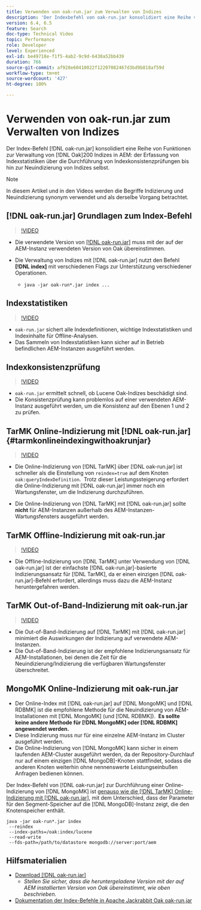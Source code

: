 ```yaml
---
title: Verwenden von oak-run.jar zum Verwalten von Indizes
description: 'Der Indexbefehl von oak-run.jar konsolidiert eine Reihe von Funktionen zur Verwaltung von Oak-Indizes in AEM: der Erfassung von Indexstatistiken, der Durchführung von Indexkonsistenzprüfungen und der Neuindizierung/Indizierung von Indizes selbst.'
version: 6.4, 6.5
feature: Search
doc-type: Technical Video
topic: Performance
role: Developer
level: Experienced
exl-id: be49718e-f1f5-4ab2-9c9d-6430a52bb439
duration: 766
source-git-commit: af928e60410022f12207082467d3bd9b818af59d
workflow-type: tm+mt
source-wordcount: '427'
ht-degree: 100%

---
```


# Verwenden von oak-run.jar zum Verwalten von Indizes

Der Index-Befehl [!DNL oak-run.jar] konsolidiert eine Reihe von Funktionen zur Verwaltung von [!DNL Oak]200 Indizes in AEM: der Erfassung von Indexstatistiken über die Durchführung von Indexkonsistenzprüfungen bis hin zur Neuindizierung von Indizes selbst.

>[!NOTE]
>
>In diesem Artikel und in den Videos werden die Begriffe Indizierung und Neuindizierung synonym verwendet und als derselbe Vorgang betrachtet.

## [!DNL oak-run.jar] Grundlagen zum Index-Befehl

>[!VIDEO](https://video.tv.adobe.com/v/21475?quality=12&learn=on)

* Die verwendete Version von [[!DNL oak-run.jar]](https://repository.apache.org/service/local/artifact/maven/redirect?r=releases&amp;g=org.apache.jackrabbit&amp;a=oak-run&amp;v=1.8.0) muss mit der auf der AEM-Instanz verwendeten Version von Oak übereinstimmen.
* Die Verwaltung von Indizes mit [!DNL oak-run.jar] nutzt den Befehl **[!DNL index]** mit verschiedenen Flags zur Unterstützung verschiedener Operationen.

   * `java -jar oak-run*.jar index ...`

## Indexstatistiken

>[!VIDEO](https://video.tv.adobe.com/v/21477?quality=12&learn=on)

* `oak-run.jar` sichert alle Indexdefinitionen, wichtige Indexstatistiken und Indexinhalte für Offline-Analysen. 
* Das Sammeln von Indexstatistiken kann sicher auf in Betrieb befindlichen AEM-Instanzen ausgeführt werden.

## Indexkonsistenzprüfung

>[!VIDEO](https://video.tv.adobe.com/v/21476?quality=12&learn=on)

* `oak-run.jar` ermittelt schnell, ob Lucene Oak-Indizes beschädigt sind.
* Die Konsistenzprüfung kann problemlos auf einer verwendeten AEM-Instanz ausgeführt werden, um die Konsistenz auf den Ebenen 1 und 2 zu prüfen.

## TarMK Online-Indizierung mit [!DNL oak-run.jar] {#tarmkonlineindexingwithoakrunjar}

>[!VIDEO](https://video.tv.adobe.com/v/21479?quality=12&learn=on)

* Die Online-Indizierung von [!DNL TarMK] über [!DNL oak-run.jar] ist schneller als die Einstellung von `reindex=true` auf dem Knoten `oak:queryIndexDefinition`.  Trotz dieser Leistungssteigerung erfordert die Online-Indizierung mit [!DNL oak-run.jar] immer noch ein Wartungsfenster, um die Indizierung durchzuführen.

* Die Online-Indizierung von [!DNL TarMK] mit [!DNL oak-run.jar] sollte **nicht** für AEM-Instanzen außerhalb des AEM-Instanzen-Wartungsfensters ausgeführt werden.

## TarMK Offline-Indizierung mit oak-run.jar

>[!VIDEO](https://video.tv.adobe.com/v/21478?quality=12&learn=on)

* Die Offline-Indizierung von [!DNL TarMK] unter Verwendung von [!DNL oak-run.jar] ist der einfachste [!DNL oak-run.jar]-basierte Indizierungsansatz für [!DNL TarMK], da er einen einzigen [!DNL oak-run.jar]-Befehl erfordert, allerdings muss dazu die AEM-Instanz heruntergefahren werden.

## TarMK Out-of-Band-Indizierung mit oak-run.jar

>[!VIDEO](https://video.tv.adobe.com/v/21480?quality=12&learn=on)

* Die Out-of-Band-Indizierung auf [!DNL TarMK] mit [!DNL oak-run.jar] minimiert die Auswirkungen der Indizierung auf verwendete AEM-Instanzen.
* Die Out-of-Band-Indizierung ist der empfohlene Indizierungsansatz für AEM-Installationen, bei denen die Zeit für die Neuindizierung/Indizierung die verfügbaren Wartungsfenster überschreitet.

## MongoMK Online-Indizierung mit oak-run.jar

* Der Online-Index mit [!DNL oak-run.jar] auf [!DNL MongoMK] und [!DNL RDBMK] ist die empfohlene Methode für die Neuindizierung von AEM-Installationen mit [!DNL MongoMK] (und [!DNL RDBMK]).  **Es sollte keine andere Methode für [!DNL MongoMK] oder [!DNL RDBMK] angewendet werden.**
* Diese Indizierung muss nur für eine einzelne AEM-Instanz im Cluster ausgeführt werden.
* Die Online-Indizierung von [!DNL MongoMK] kann sicher in einem laufenden AEM-Cluster ausgeführt werden, da der Repository-Durchlauf nur auf einem einzigen [!DNL MongoDB]-Knoten stattfindet, sodass die anderen Knoten weiterhin ohne nennenswerte Leistungseinbußen Anfragen bedienen können.

Der Index-Befehl von [!DNL oak-run.jar] zur Durchführung einer Online-Indizierung von [!DNL MongoMK] ist [genauso wie die [!DNL TarMK] Online-Indizierung mit [!DNL oak-run.jar]](#tarmkonlineindexingwithoakrunjar), mit dem Unterschied, dass der Parameter für den Segment-Speicher auf die [!DNL MongoDB]-Instanz zeigt, die den Knotenspeicher enthält.

```
java -jar oak-run*.jar index
 --reindex
 --index-paths=/oak:index/lucene
 --read-write
 --fds-path=/path/to/datastore mongodb://server:port/aem
```

## Hilfsmaterialien

* [Download [!DNL oak-run.jar]](https://repository.apache.org/#nexus-search;gav~org.apache.jackrabbit~oak-run~~~~kw,versionexpand)
   * *Stellen Sie sicher, dass die heruntergeladene Version mit der auf AEM installierten Version von Oak übereinstimmt, wie oben beschrieben.*
* [Dokumentation der Index-Befehle in Apache Jackrabbit Oak oak-run.jar ](Https://jackrabbit.apache.org/oak/docs/query/oak-run-indexing.html)
